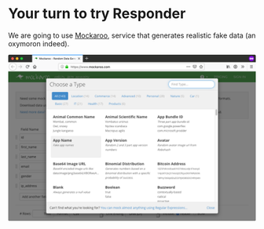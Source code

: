 # Your turn to try Responder



We are going to use [Mockaroo](https://www.mockaroo.com/), service that generates realistic fake data (an oxymoron indeed).

![](images/mockaroo-home.png)